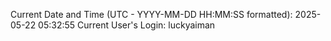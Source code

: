 Current Date and Time (UTC - YYYY-MM-DD HH:MM:SS formatted): 2025-05-22 05:32:55
Current User's Login: luckyaiman
